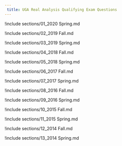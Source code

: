 ```yaml
---
 title: UGA Real Analysis Qualifying Exam Questions
---
```



!include sections/01_2020 Spring.md

!include sections/02_2019 Fall.md

!include sections/03_2019 Spring.md

!include sections/04_2018 Fall.md

!include sections/05_2018 Spring.md

!include sections/06_2017 Fall.md

!include sections/07_2017 Spring.md

!include sections/08_2016 Fall.md

!include sections/09_2016 Spring.md

!include sections/10_2015 Fall.md

!include sections/11_2015 Spring.md

!include sections/12_2014 Fall.md

!include sections/13_2014 Spring.md

